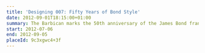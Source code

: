 ```yaml
---
title: 'Designing 007: Fifty Years of Bond Style'
date: 2012-09-01T18:15:00+01:00
summary: The Barbican marks the 50th anniversary of the James Bond franchise, from 1962’s <cite>Dr No</cite> to this year’s <cite>Skyfall</cite>, with a unique exhibition showcasing the inside story of the design and style of the world’s most influential and iconic movie brand.
start: 2012-07-06
end: 2012-09-05
placeId: 9c3xgwc4+3f
---
```

